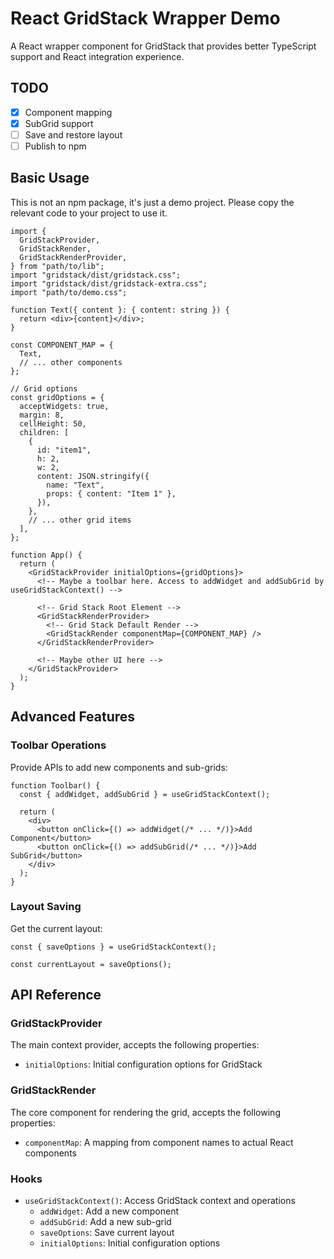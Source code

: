 # React GridStack Wrapper Demo

A React wrapper component for GridStack that provides better TypeScript support and React integration experience.

## TODO

- [x] Component mapping
- [x] SubGrid support
- [ ] Save and restore layout
- [ ] Publish to npm

## Basic Usage

This is not an npm package, it's just a demo project. Please copy the relevant code to your project to use it.

```tsx
import {
  GridStackProvider,
  GridStackRender,
  GridStackRenderProvider,
} from "path/to/lib";
import "gridstack/dist/gridstack.css";
import "gridstack/dist/gridstack-extra.css";
import "path/to/demo.css";

function Text({ content }: { content: string }) {
  return <div>{content}</div>;
}

const COMPONENT_MAP = {
  Text,
  // ... other components
};

// Grid options
const gridOptions = {
  acceptWidgets: true,
  margin: 8,
  cellHeight: 50,
  children: [
    {
      id: "item1",
      h: 2,
      w: 2,
      content: JSON.stringify({
        name: "Text",
        props: { content: "Item 1" },
      }),
    },
    // ... other grid items
  ],
};

function App() {
  return (
    <GridStackProvider initialOptions={gridOptions}>
      <!-- Maybe a toolbar here. Access to addWidget and addSubGrid by useGridStackContext() -->

      <!-- Grid Stack Root Element -->
      <GridStackRenderProvider>
        <!-- Grid Stack Default Render -->
        <GridStackRender componentMap={COMPONENT_MAP} />
      </GridStackRenderProvider>

      <!-- Maybe other UI here -->
    </GridStackProvider>
  );
}
```

## Advanced Features

### Toolbar Operations

Provide APIs to add new components and sub-grids:

```tsx
function Toolbar() {
  const { addWidget, addSubGrid } = useGridStackContext();

  return (
    <div>
      <button onClick={() => addWidget(/* ... */)}>Add Component</button>
      <button onClick={() => addSubGrid(/* ... */)}>Add SubGrid</button>
    </div>
  );
}
```

### Layout Saving

Get the current layout:

```tsx
const { saveOptions } = useGridStackContext();

const currentLayout = saveOptions();
```

## API Reference

### GridStackProvider

The main context provider, accepts the following properties:

- `initialOptions`: Initial configuration options for GridStack

### GridStackRender

The core component for rendering the grid, accepts the following properties:

- `componentMap`: A mapping from component names to actual React components

### Hooks

- `useGridStackContext()`: Access GridStack context and operations
  - `addWidget`: Add a new component
  - `addSubGrid`: Add a new sub-grid
  - `saveOptions`: Save current layout
  - `initialOptions`: Initial configuration options
